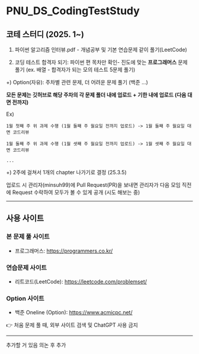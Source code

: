 # PNU_DS_CodingTestStudy

## 코테 스터디 (2025. 1~)

1. 파이썬 알고리즘 인터뷰.pdf - 개념공부 및 기본 연습문제 같이 풀기(LeetCode)

2. 코딩 테스트 합격자 되기: 파이썬 편 목차만 확인- 진도에 맞는 **프로그래머스** 문제 풀기 (ex. 배열 - 합격자가 되는 모의 테스트 5문제 풀기)

+) Option(자유): 주차별 관련 문제, 더 어려운 문제 풀기 (백준 ...)
 
**모든 문제는 깃허브로 해당 주차의 각 문제 폴더 내에 업로드 + 기한 내에 업로드 (다음 대면 전까지)**

Ex) 

    1월 첫째 주 위 과제 수행 (1월 둘째 주 월요일 전까지 업로드) -> 1월 둘째 주 월요일 대면 코드리뷰
    
    1월 둘째 주 위 과제 수행 (1월 셋째 주 월요일 전까지 업로드) -> 1월 셋째 주 월요일 대면 코드리뷰 
    
    ...

+) 2주에 걸쳐서 1개의 chapter 나가기로 결정 (25.3.5)

업로드 시 관리자(minsuh99)에 Pull Request(PR)을 보내면 관리자가 다음 모임 직전에 Request 수락하여 모두가 볼 수 있게 공개 (시도 해보는 중)

---

## 사용 사이트

### 본 문제 풀 사이트
- 프로그래머스: https://programmers.co.kr/
### 연습문제 사이트
- 리트코드(LeetCode): https://leetcode.com/problemset/
### Option 사이트
- 백준 Oneline (Option): https://www.acmicpc.net/

👉 처움 문제 풀 때, 외부 사이트 검색 및 ChatGPT 사용 금지

---

추가할 거 있음 의논 후 추가
